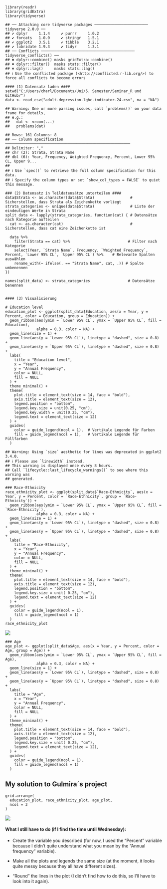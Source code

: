     library(readr)
    library(gridExtra)
    library(tidyverse)

    ## ── Attaching core tidyverse packages ──────────────────────── tidyverse 2.0.0 ──
    ## ✔ dplyr     1.1.4     ✔ purrr     1.0.2
    ## ✔ forcats   1.0.0     ✔ stringr   1.5.1
    ## ✔ ggplot2   3.5.1     ✔ tibble    3.2.1
    ## ✔ lubridate 1.9.3     ✔ tidyr     1.3.1
    ## ── Conflicts ────────────────────────────────────────── tidyverse_conflicts() ──
    ## ✖ dplyr::combine() masks gridExtra::combine()
    ## ✖ dplyr::filter()  masks stats::filter()
    ## ✖ dplyr::lag()     masks stats::lag()
    ## ℹ Use the conflicted package (<http://conflicted.r-lib.org/>) to force all conflicts to become errors

    #### (1) Datensatz laden ####
    setwd("C:/Users/charl/Documents/Uni/5. Semester/Seminar_R und GitHub/")
    data <- read_csv("adult-depression-lghc-indicator-24.csv", na = "NA")

    ## Warning: One or more parsing issues, call `problems()` on your data frame for details,
    ## e.g.:
    ##   dat <- vroom(...)
    ##   problems(dat)

    ## Rows: 161 Columns: 8
    ## ── Column specification ────────────────────────────────────────────────────────
    ## Delimiter: ","
    ## chr (2): Strata, Strata Name
    ## dbl (6): Year, Frequency, Weighted Frequency, Percent, Lower 95% CL, Upper 9...
    ## 
    ## ℹ Use `spec()` to retrieve the full column specification for this data.
    ## ℹ Specify the column types or set `show_col_types = FALSE` to quiet this message.

    ### (2) Datensatz in Teildatensätze unterteilen ####
    data$Strata <- as.character(data$Strata)                # Sicherstellen, dass Strata als Zeichenkette vorliegt
    strata_categories <- unique(data$Strata)                # Liste der eindeutigen Werte in Strata
    split_data <- lapply(strata_categories, function(cat) { # Datensätze nach Kategorie aufteilen
      cat <- as.character(cat)                              # Sicherstellen, dass cat eine Zeichenkette ist
      
      data %>%
        filter(Strata == cat) %>%                          # Filter nach Kategorie
        select(Year, `Strata Name`, Frequency, `Weighted Frequency`, Percent, `Lower 95% CL`, `Upper 95% CL`) %>%    # Relevante Spalten auswählen
        rename_with(~ ifelse(. == "Strata Name", cat, .)) # Spalte umbenennen
    })

    names(split_data) <- strata_categories                 # Datensätze benennen 


    #### (3) Visualisierung

    # Education level
    education_plot <- ggplot(split_data$Education, aes(x = Year, y = Percent, color = Education, group = Education)) +
      geom_ribbon(aes(ymin = `Lower 95% CL`, ymax = `Upper 95% CL`, fill = Education), 
                  alpha = 0.3, color = NA) +
      geom_line(size = 1) +
      geom_line(aes(y = `Lower 95% CL`), linetype = "dashed", size = 0.8) +
      geom_line(aes(y = `Upper 95% CL`), linetype = "dashed", size = 0.8) +
      labs(
        title = "Education level",
        x = "Year",
        y = "Annual Frequency",
        color = NULL,
        fill = NULL
      ) +
      theme_minimal() +
      theme(
        plot.title = element_text(size = 14, face = "bold"),
        axis.title = element_text(size = 12),
        legend.position = "bottom", 
        legend.key.size = unit(0.25, "cm"), 
        legend.key.width = unit(0.25, "cm"), 
        legend.text = element_text(size = 12) 
      ) +
      guides(
        color = guide_legend(ncol = 1),  # Vertikale Legende für Farben
        fill = guide_legend(ncol = 1),   # Vertikale Legende für Füllfarben
      )

    ## Warning: Using `size` aesthetic for lines was deprecated in ggplot2 3.4.0.
    ## ℹ Please use `linewidth` instead.
    ## This warning is displayed once every 8 hours.
    ## Call `lifecycle::last_lifecycle_warnings()` to see where this warning was
    ## generated.

    ### Race-Ethnicity
    race_ethnicity_plot <- ggplot(split_data$`Race-Ethnicity`, aes(x = Year, y = Percent, color = `Race-Ethnicity`, group = `Race-Ethnicity`)) +
      geom_ribbon(aes(ymin = `Lower 95% CL`, ymax = `Upper 95% CL`, fill = `Race-Ethnicity`), 
                  alpha = 0.3, color = NA) +
      geom_line(size = 1) +
      geom_line(aes(y = `Lower 95% CL`), linetype = "dashed", size = 0.8) +
      geom_line(aes(y = `Upper 95% CL`), linetype = "dashed", size = 0.8) +
      labs(
        title = "Race-Ethnicity",
        x = "Year",
        y = "Annual Frequency",
        color = NULL,
        fill = NULL
      ) +
      theme_minimal() +
      theme(
        plot.title = element_text(size = 14, face = "bold"),
        axis.title = element_text(size = 12),
        legend.position = "bottom",
        legend.key.size = unit( 0.25, "cm"), 
        legend.text = element_text(size = 12)
      ) +
      guides(
        color = guide_legend(ncol = 1),
        fill = guide_legend(ncol = 1)
      )
    race_ethnicity_plot

![](janaelodie_Project1_files/figure-markdown_strict/setup-1.png)

    ### Age
    age_plot <- ggplot(split_data$Age, aes(x = Year, y = Percent, color = Age, group = Age)) +
      geom_ribbon(aes(ymin = `Lower 95% CL`, ymax = `Upper 95% CL`, fill = Age), 
                  alpha = 0.3, color = NA) +
      geom_line(size = 1) +
      geom_line(aes(y = `Lower 95% CL`), linetype = "dashed", size = 0.8) +
      geom_line(aes(y = `Upper 95% CL`), linetype = "dashed", size = 0.8) +
      labs(
        title = "Age",
        x = "Year",
        y = "Annual Frequency",
        color = NULL,
        fill = NULL
      ) +
      theme_minimal() +
      theme(
        plot.title = element_text(size = 14, face = "bold"),
        axis.title = element_text(size = 12),
        legend.position = "bottom",
        legend.key.size = unit( 0.25, "cm"), 
        legend.text = element_text(size = 12),
      ) +
      guides(
        color = guide_legend(ncol = 1),
        fill = guide_legend(ncol = 1)
      )

## My solution to Gulmira´s project

    grid.arrange(
      education_plot, race_ethnicity_plot, age_plot, 
      ncol = 3
    )

![](janaelodie_Project1_files/figure-markdown_strict/visualisation-1.png)

#### **What I still have to do (if I find the time until Wednesday):**

-   Create the variable you described (for now, I used the “Percent”
    variable because I didn’t quite understand what you mean by the
    “Annual frequency” variable).

-   Make all the plots and legends the same size (at the moment, it
    looks quite messy because they all have different sizes).

-   “Round” the lines in the plot (I didn’t find how to do this, so I’ll
    have to look into it again).  
